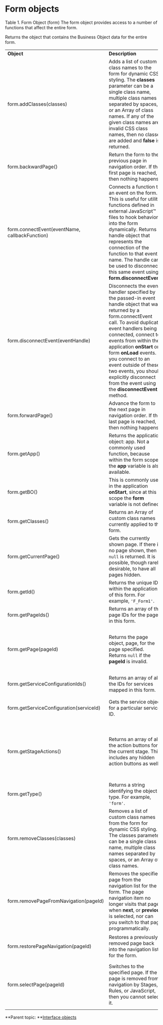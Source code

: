 # Form objects

Table 1. Form Object (form) The form object provides access to a number of functions that affect the entire form.

<table class="table-wrap">
<tr>
<td> <b>Object</b> </td><td> <b>Description</b> </td><td> <b>Example</b> </td>
</tr>
<tr>
<td>form.addClasses(classes)</td>
<td>Adds a list of custom class names to the form for dynamic CSS styling. The <b>classes</b> parameter can be a single class name, multiple class names separated by spaces, or an Array of class names. If any of the given class names are invalid CSS class names, then no classes are added and <b>false</b> is returned.</td>
<td>

```javascript
form.addClasses('emphasized error');
```

</td>
</tr>
<tr>
<td>form.backwardPage()</td>
<td>Return the form to the previous page in navigation order. If the first page is reached, then nothing happens.</td>
<td>The following could be used to turn a regular button into a navigation button. In the <b>onClick</b> event of a button:

```javascript
form.backwardPage();
```

</td>
</tr>
<tr>
<td>form.connectEvent(eventName, callbackFunction)</td>
<td>Connects a function to an event on the form. This is useful for utility functions defined in external JavaScript™ files to hook behavior into the form dynamically. Returns a handle object that represents the connection of the function to that event name. The handle can be used to disconnect this same event using <b>form.disconnectEvent</b>.</td>
<td>If there is a F_CurrentUser field, then populate the currentUser:

```javascript
var hndl = form.connectEvent('onLoad', function()
{
   var currentUserField = form.getBO().F_CurrentUser;
   if (currentUserField) {
      currentUserField.setValue(app.getCurrentUser());
   }
});
```

</td>
</tr>
<tr>
<td>form.disconnectEvent(eventHandle)</td>
<td>Disconnects the event handler specified by the passed-in event handle object that was returned by a form.connectEvent call.  To avoid duplicate event handlers being connected, connect to events from within the application <b>onStart</b> or form <b>onLoad</b> events. If you connect to an event outside of these two events, you should explicitly disconnect from the event using the <b>disconnectEvent</b> method.</td>
<td>

```javascript
var hndl = form.connectEvent('onLoad', function()
{
   var currentUserField = form.getBO().F_CurrentUser;
   if (currentUserField) {
       currentUserField.setValue(app.getCurrentUser());
   }
   form.disconnectEvent(hndl);
});
```

</td>
</tr>
<tr>
<td>form.forwardPage()</td>
<td>Advance the form to the next page in navigation order. If the last page is reached, then nothing happens.</td>
<td>The following could be used to turn a regular button into a navigation button. In the <b>onClick</b> event of a button:

```javascript
form.forwardPage();
```

</td>
</tr>
<tr>
<td>form.getApp()</td>
<td>Returns the application object: app. Not a commonly used function, because within the form scope the <b>app</b> variable is also available.</td>
<td><!-- no example --></td>
</tr>
<tr>
<td>form.getBO()</td>
Returns the object that contains the Business Object data for the entire form.</td>
<td>This is commonly used in the application <b>onStart</b>, since at this scope the <b>form</b> variable is not defined.  

<td>

```javascript
var myForm = app.getForm('F_Form1');
var formBO = myForm.getBO();
formBO.F_SingleLine.setValue('setting the value using code!');
```

</td>
</tr>

<tr>
<td>
form.getClasses()
<td>
Returns an Array of custom class names currently applied to the form.
<td>
<!-- no example -->
</td>
</tr>

<tr>
<td>
form.getCurrentPage()
<td>
Gets the currently shown page. If there is no page shown, then <code>null</code> is returned. It is possible, though rarely desirable, to have all pages hidden.
<td>

```javascript
var pageShown = form.getCurrentPage();
if (pageShown === 'F_Page1')
   pageShown.F_Text.setContent('Changing the text of this text item when this page is shown.');
```

</td>
</tr>

<tr>
<td>
form.getId()
<td>
Returns the unique ID within the application of this form. For example, <code>'F_Form1'</code>.
</td>
<td>
<!-- no example -->
</td>
</tr>

<tr>
<td>
form.getPageIds()
<td>
Returns an array of the page IDs for the pages in this form.<br>
<td><!-- no example --></td>
</tr>

<tr>
<td>
form.getPage(pageId)
<td>
Returns the page object, page, for the page specified. Returns <code>null</code> if the <b>pageId</b> is invalid.
</td>
<td>
Get the specified page:<br>

```javascript
var thePage = form.getPage('F_Page1');
```

If the page exists then, navigate to that page:<br>

```javascript
if(thePage !== null) 
  form.selectPage('thePage')
```
</td>
</tr>

<tr>
<td>
form.getServiceConfigurationIds()
<td>
Returns an array of all the IDs for services mapped in this form.
<td>

```javascript
var serviceConfigs = form.getServiceConfigurationIds();
```
</td>
</tr>

<tr>
<td>
form.getServiceConfiguration(serviceId)
<td>
Gets the service object for a particular service ID.
</td>
<td>
Lookup and execute a service from JavaScript:

```javascript
var service = form.getServiceConfiguration('SC_ServiceConfig');
service.callService();
```
</td>
</tr>

<td>
form.getStageActions()
<td>
Returns an array of all the action buttons for the current stage. This includes any hidden action buttons as well.
</td>
<td>
Trigger a specific action using JavaScript:

```javascript
var actions = form.getStageActions():
for (var i=0; i<actions.length; i++) {
  if(get(actions,i).getId() === 'S_Submit')
  {
    get(actions,i).activate();
    break;
  }
}
```

<tr>
<td>
form.getType()
</td>
<td>
Returns a string identifying the object type. For example, <code>'form'</code>.
<td>
  <!-- no example -->
</td>

<tr>
<td>
form.removeClasses(classes)
<td>
Removes a list of custom class names from the form for dynamic CSS styling. The classes parameter can be a single class name, multiple class names separated by spaces, or an Array of class names.
<td>

```javascript
form.removeClasses('emphasized error');
```
</td>

<tr>
<td>form.removePageFromNavigation(pageId)
<td>Removes the specified page from the navigation list for the form. The page navigation item no longer visits that page when <b>next</b>, or <b>previous</b> is selected, nor can you switch to that page programmatically.
<td>
If the check is selected, remove page 2 from the navigation:
 
```javascript
if(BO.F_Check.getValue())
  form.removePageFromNavigation('P_Page2');
```
</td>

<tr>
<td>
form.restorePageNavigation(pageId)
<td>Restores a previously removed page back into the navigation list for the form.
<td>
If the check is not selected, restore page 2 into the navigation:<br>

```javascript
if(!BO.F_Check.getValue())
  form.restorePageNavigation('P_Page2');
```

<tr>
<td>
form.selectPage(pageId)
<td>
Switches to the specified page. If the page is removed from navigation by Stages, Rules, or JavaScript, then you cannot select it.
<td>Get the specified page:<br>

```javascript
var thePage = form.getPage('F_Page1');
```

If the page exists then navigate to that page:<br>

```javascript
if (thePage !== null) 
  form.selectPage('F_Page1');
```

</td>
</tr>
</table>

**Parent topic: **[Interface objects](ref_jsapi_user_interface_objects.md)

